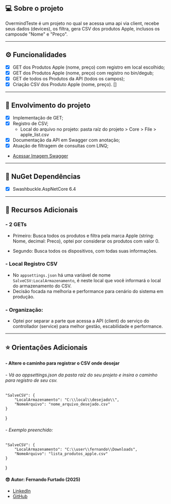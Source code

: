 ﻿## 💻 Sobre o projeto

OvermindTeste é um projeto no qual se acessa uma api via client, recebe seus dados (devices), os filtra, gera CSV dos produtos Apple, inclusos os camposde "Nome" e "Preço".

---

## ⚙️ Funcionalidades

- [x] GET dos Produtos Apple (nome, preço) com registro em local escolhido;
- [x] GET dos Produtos Apple (nome, preço) com registro no bin/degub;
- [x] GET de todos os Produtos da API (todos os campos);
- [x] Criação CSV dos Produto Apple (nome, preço).
[]
---

## :1st_place_medal: Envolvimento do projeto
- [x] Implementação de GET;
- [x] Registro de CSV;
  - Local do arquivo no projeto: pasta raíz do projeto > Core > File > apple_list.csv
- [x] Documentação da API em Swagger com anotação;
- [x] Atuação de filtragem de consultas com LINQ;
- [Acessar Imagem Swagger](https://prnt.sc/D_XZKagNoRMQ)

--- 

## :hammer: NuGet Dependências
- [x] Swashbuckle.AspNetCore 6.4

  
---

## :bookmark: Recursos Adicionais
### - 2 GETs
- Primeiro: Busca todos os produtos e filtra pela marca Apple (string: Nome, decimal: Preco), optei por considerar os produtos com valor 0.

- Segundo: Busca todos os dispositivos, com todas suas informações.

### - Local Registro CSV
 - No ```appsettings.json``` há uma variável de nome ```SalveCSV:LocalArmazenamento```, é neste local que você informará o local do armazenamento do CSV.  
 - Decisão focada na melhoria e performance para cenário do sistema em produção.

### - Organização:
 - Optei por separar a parte que acessa a API (client) do serviço do controllador (service) para melhor gestão, escabilidade e performance.



---

## :star: Orientações Adicionais
#### - Altere o caminho para registrar o CSV onde desejar
###### - Vá ao appsettings.json da pasta raíz do seu projeto e insira o caminho para registro de seu csv.

    "SalveCSV": {
        "LocalArmazenamento": "C:\\local\\desejado\\",
        "NomeArquivo": "nome_arquivo_desejado.csv"
    }
}

###### - Exemplo preenchido:

    "SalveCSV": {
        "LocalArmazenamento": "C:\\user\\fernando\\Downloads",
        "NomeArquivo": "lista_produtos_apple.csv"
    }
}

####  :sunglasses: Autor: Fernando Furtado (2025)
- [LinkedIn](https://linkedin.com/in/furtadof/)
- [GitHub](https://github.com/Fernando-EngComputacao)